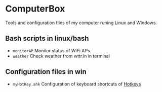 # ComputerBox

Tools and configuration files of my computer runing Linux and Windows.

## Bash scripts in linux/bash
- `monitorAP` Monitor status of WiFi APs
- `weather` Check weather from wttr.in in terminal

## Configuration files in win
- `myHotKey.ahk` Configuration of keyboard shortcuts of [Hotkeys](https://www.autohotkey.com/docs/Hotkeys.htm)

